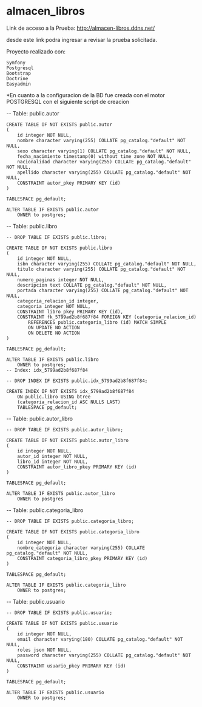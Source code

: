 ﻿# almacen_libros

Link de acceso a la Prueba: http://almacen-libros.ddns.net/

desde este link podra ingresar a revisar la prueba solicitada.

Proyecto realizado con:

    Symfony
    Postgresql
    Bootstrap
    Doctrine
    Easyadmin
    

*En cuanto a la configuracion de la BD fue creada con el motor POSTGRESQL
con el siguiente script de creacion

-- Table: public.autor

    CREATE TABLE IF NOT EXISTS public.autor
    (
        id integer NOT NULL,
        nombre character varying(255) COLLATE pg_catalog."default" NOT NULL,
        sexo character varying(1) COLLATE pg_catalog."default" NOT NULL,
        fecha_nacimiento timestamp(0) without time zone NOT NULL,
        nacionalidad character varying(255) COLLATE pg_catalog."default" NOT NULL,
        apellido character varying(255) COLLATE pg_catalog."default" NOT NULL,
        CONSTRAINT autor_pkey PRIMARY KEY (id)
    )

    TABLESPACE pg_default;

    ALTER TABLE IF EXISTS public.autor
        OWNER to postgres;

-- Table: public.libro

    -- DROP TABLE IF EXISTS public.libro;

    CREATE TABLE IF NOT EXISTS public.libro
    (
        id integer NOT NULL,
        isbn character varying(255) COLLATE pg_catalog."default" NOT NULL,
        titulo character varying(255) COLLATE pg_catalog."default" NOT NULL,
        numero_paginas integer NOT NULL,
        descripcion text COLLATE pg_catalog."default" NOT NULL,
        portada character varying(255) COLLATE pg_catalog."default" NOT NULL,
        categoria_relacion_id integer,
        categoria integer NOT NULL,
        CONSTRAINT libro_pkey PRIMARY KEY (id),
        CONSTRAINT fk_5799ad2b8f687f84 FOREIGN KEY (categoria_relacion_id)
            REFERENCES public.categoria_libro (id) MATCH SIMPLE
            ON UPDATE NO ACTION
            ON DELETE NO ACTION
    )

    TABLESPACE pg_default;

    ALTER TABLE IF EXISTS public.libro
        OWNER to postgres;
    -- Index: idx_5799ad2b8f687f84

    -- DROP INDEX IF EXISTS public.idx_5799ad2b8f687f84;

    CREATE INDEX IF NOT EXISTS idx_5799ad2b8f687f84
        ON public.libro USING btree
        (categoria_relacion_id ASC NULLS LAST)
        TABLESPACE pg_default;

-- Table: public.autor_libro

    -- DROP TABLE IF EXISTS public.autor_libro;

    CREATE TABLE IF NOT EXISTS public.autor_libro
    (
        id integer NOT NULL,
        autor_id integer NOT NULL,
        libro_id integer NOT NULL,
        CONSTRAINT autor_libro_pkey PRIMARY KEY (id)
    )

    TABLESPACE pg_default;

    ALTER TABLE IF EXISTS public.autor_libro
        OWNER to postgres
        
-- Table: public.categoria_libro

    -- DROP TABLE IF EXISTS public.categoria_libro;

    CREATE TABLE IF NOT EXISTS public.categoria_libro
    (
        id integer NOT NULL,
        nombre_categoria character varying(255) COLLATE pg_catalog."default" NOT NULL,
        CONSTRAINT categoria_libro_pkey PRIMARY KEY (id)
    )

    TABLESPACE pg_default;

    ALTER TABLE IF EXISTS public.categoria_libro
        OWNER to postgres;

-- Table: public.usuario

    -- DROP TABLE IF EXISTS public.usuario;

    CREATE TABLE IF NOT EXISTS public.usuario
    (
        id integer NOT NULL,
        email character varying(180) COLLATE pg_catalog."default" NOT NULL,
        roles json NOT NULL,
        password character varying(255) COLLATE pg_catalog."default" NOT NULL,
        CONSTRAINT usuario_pkey PRIMARY KEY (id)
    )

    TABLESPACE pg_default;

    ALTER TABLE IF EXISTS public.usuario
        OWNER to postgres;
